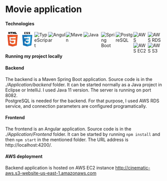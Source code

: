 # Movie application

#### Technologies
<p style="align-items: center">
<img align="left" alt="HTML" width="46px" src="https://raw.githubusercontent.com/github/explore/80688e429a7d4ef2fca1e82350fe8e3517d3494d/topics/html/html.png" />
<img align="left" alt="CSS"  width="46px" src="https://raw.githubusercontent.com/github/explore/80688e429a7d4ef2fca1e82350fe8e3517d3494d/topics/css/css.png" /> 
<img align="left" alt="TypeScript"  width="44px"src="https://imgs.search.brave.com/xRUA4UR_QkfMJQzWWENQ25CQyTSEUn7KjjnNILkmIPU/rs:fit:550:550:1/g:ce/aHR0cDovL3d3dy5z/b2Z0d2FyZS1hcmNo/aXRlY3RzLmNvbS9j/b250ZW50L2ltYWdl/cy9ibG9nLzIwMTYv/MTIvdHlwZXNjcmlw/dC1sb2dvLnBuZw"/>
<img align="left" alt="Angular" width="56px" height="56px" src="https://imgs.search.brave.com/niD9Ow-Pa2QlCDOjVda7f93oQ5ef85M0wyHGDfvTdiM/rs:fit:1200:1200:1/g:ce/aHR0cHM6Ly9jZG4t/aW1hZ2VzLTEubWVk/aXVtLmNvbS9tYXgv/MTIwMC8xKkdtTXRL/em56SjFkUzhzU3p4/elIzb3cucG5n" />
<img align="left" alt="Maven" width="56px" height="56px" src="https://imgs.search.brave.com/SdeOAJ1_ZM-2l-BO-mtx3KSW1t9RkZo1h8XbfDlaD2E/rs:fit:1200:324:1/g:ce/aHR0cHM6Ly92bXNz/b2Z0d2FyZS5jb20v/aW1hZ2VzL2ludHJv/L3Byb2R1Y3QvYXBh/Y2hlLW1hdmVuLnBu/Zw" />
<img align="left" alt="Java" width="56px" height="56px" src="https://i.pinimg.com/originals/f1/ea/a7/f1eaa7278f64e27128e062a3de918265.png" />
<img align="left" alt="Spring Boot" width="46px" src="https://imgs.search.brave.com/gtx-FI2SDrKUpHXuC-reMQDAiZ7qeZRlTftul-sl6oo/rs:fit:300:300:1/g:ce/aHR0cHM6Ly9kb21p/bmlja20uY29tL3dw/LWNvbnRlbnQvdXBs/b2Fkcy8yMDE2LzA2/L3NwcmluZy1ib290/LWxvZ29fZnVsbC5w/bmc"/>
<img align="left" alt="PostgreSQL" width="56px" height="56px" src="https://imgs.search.brave.com/GfCliqtmTy95tsaJnJxBTcwSDq7DDEDYToNGmeMjJK0/rs:fit:921:1024:1/g:ce/aHR0cDovL2xvZ29u/b2lkLmNvbS9pbWFn/ZXMvcG9zdGdyZXNx/bC1sb2dvLnBuZw"/>
<img align="left" alt="AWS" width="46px" src="https://imgs.search.brave.com/ZTyScVUrOdCAU11SiUM0OLXkUdpSiCR9iadQnPnAlLM/rs:fit:1200:1200:1/g:ce/aHR0cHM6Ly9wbmdp/bWFnZS5uZXQvd3At/Y29udGVudC91cGxv/YWRzLzIwMjAvMDIv/YXdzLWxvZ28tcG5n/LTQucG5n"/>
<img align="left" alt="AWS RDS" width="46px" src="https://imgs.search.brave.com/qkC8DFWUH_hgSNXm2oQiat3s4hEdXswrj_tBW68vnVM/rs:fit:1200:1200:1/g:ce/aHR0cHM6Ly9jZG4u/ZnJlZWJpZXN1cHBs/eS5jb20vbG9nb3Mv/bGFyZ2UvMngvYXdz/LXJkcy1sb2dvLXBu/Zy10cmFuc3BhcmVu/dC5wbmc"/>
<img align="left" alt="AWS EC2" width="46px" src="https://imgs.search.brave.com/ULG66m6Xxh3lT7FC05rbSx0vqw3ybTna3MTlKRtJtZI/rs:fit:1200:1200:1/g:ce/aHR0cHM6Ly9jZG4u/ZnJlZWJpZXN1cHBs/eS5jb20vbG9nb3Mv/bGFyZ2UvMngvYXdz/LWVjMi1sb2dvLXBu/Zy10cmFuc3BhcmVu/dC5wbmc"/>
<img align="left" alt="AWS S3" width="46px" src="https://imgs.search.brave.com/iBtk4fhCIdgXVD3UYnTW9QF9CwXXeg2xnfaGos-ngWM/rs:fit:1200:1200:1/g:ce/aHR0cHM6Ly9jZG4u/ZnJlZWJpZXN1cHBs/eS5jb20vbG9nb3Mv/bGFyZ2UvMngvYXdz/LXMzLWxvZ28tcG5n/LXRyYW5zcGFyZW50/LnBuZw"/>
</p>
<br />

#### Running my project locally
#### Backend
The backend is a Maven Spring Boot application. Source code is in the <i>./Application/backend</i> folder. It can be started normally as a Java project in Eclipse or IntelliJ. I used Java 11 version. The server is running on port 8082.\
PostgreSQL is needed for the backend. For that purpose, I used AWS RDS service, and connection parameters are configured 
programatically.
  
#### Frontend
The frontend is an Angular application. Source code is in the <i>./Application/Frontend</i> folder. It can be started by running <code>npm install</code> and then <code>npm start</code> in the mentioned folder. The URL address is http://localhost:4200/.

#### AWS deployment
Backend application is hosted on AWS EC2 instance
http://cinematic-aws.s3-website-us-east-1.amazonaws.com 